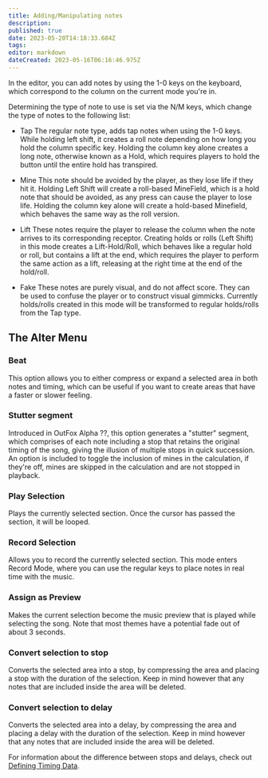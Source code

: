 ```yaml
---
title: Adding/Manipulating notes
description: 
published: true
date: 2023-05-20T14:18:33.684Z
tags: 
editor: markdown
dateCreated: 2023-05-16T06:16:46.975Z
---
```


<!-- TODO: Add images demonstrating each note type. -->

In the editor, you can add notes by using the 1-0 keys on the keyboard, which correspond to the column
on the current mode you're in.

Determining the type of note to use is set via the N/M keys, which change the type of notes to the following list:

- Tap
The regular note type, adds tap notes when using the 1-0 keys. While holding left shift, it creates a roll note 
depending on how long you hold the column specific key. Holding the column key alone creates a long note, otherwise
known as a Hold, which requires players to hold the button until the entire hold has transpired.

- Mine
This note should be avoided by the player, as they lose life if they hit it.
Holding Left Shift will create a roll-based MineField, which is a hold note that should be avoided, as any press
can cause the player to lose life.
Holding the column key alone will create a hold-based Minefield, which behaves the same way as the roll version.

- Lift
These notes require the player to release the column when the note arrives to its corresponding receptor.
Creating holds or rolls (Left Shift) in this mode creates a Lift-Hold/Roll, which behaves like a regular hold or roll,
but contains a lift at the end, which requires the player to perform the same action as a lift, releasing at the right time at the
end of the hold/roll.

- Fake
These notes are purely visual, and do not affect score. They can be used to confuse the player or to construct visual gimmicks.
Currently holds/rolls created in this mode will be transformed to regular holds/rolls from the Tap type.

## The Alter Menu

### Beat
This option allows you to either compress or expand a selected area in both notes
and timing, which can be useful if you want to create areas that have a faster or slower feeling.

### Stutter segment
Introduced in OutFox Alpha ??, this option generates a "stutter" segment, which comprises of each note including
a stop that retains the original timing of the song, giving the illusion of multiple stops in quick succession.
An option is included to toggle the inclusion of mines in the calculation, if they're off, mines are skipped in the calculation
and are not stopped in playback.

### Play Selection
Plays the currently selected section. Once the cursor has passed the section, it will be looped.

### Record Selection
Allows you to record the currently selected section. This mode enters Record Mode, where you can use the regular keys
to place notes in real time with the music.

### Assign as Preview
Makes the current selection become the music preview that is played while selecting the song. Note that most themes
have a potential fade out of about 3 seconds.

### Convert selection to stop
Converts the selected area into a stop, by compressing the area and placing a stop with the duration of the selection. Keep in mind however that any notes that are included inside the area will be deleted.

### Convert selection to delay
Converts the selected area into a delay, by compressing the area and placing a delay with the duration of the selection. Keep in mind however that any notes that are included inside the area will be deleted.

For information about the difference between stops and delays, check out [Defining Timing Data](/en/dev/editor/1-Defining-Timing-Data).